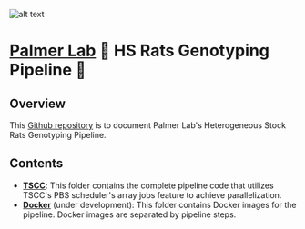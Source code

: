 ![alt text](https://secureservercdn.net/198.71.233.106/h9j.d46.myftpupload.com/wp-content/uploads/2019/09/palmerlab-logo.png)
# [Palmer Lab](https://palmerlab.org/) :test_tube: HS Rats Genotyping Pipeline :rat:
## Overview
This [Github repository](https://github.com/Deeeeen/hs_rats_pipeline) is to document Palmer Lab's Heterogeneous Stock Rats Genotyping Pipeline.

## Contents
- **[TSCC](TSCC)**: This folder contains the complete pipeline code that utilizes TSCC's PBS scheduler's array jobs feature to achieve parallelization.
- **[Docker](Docker)** (under development): This folder contains Docker images for the pipeline. Docker images are separated by pipeline steps.